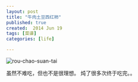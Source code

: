 ```yaml
---
layout: post
title: "牛肉土豆西红柿"
published: true
created:  2014 Jun 19
tags: [菜谱]
categories: [life]

---
```



![rou-chao-suan-tai](/images/niurou-tudou-xihongshi.JPG "niurou-tudou-xihongshi")

虽然不难吃，但也不是很理想。 炖了很多次终于吃完。。
